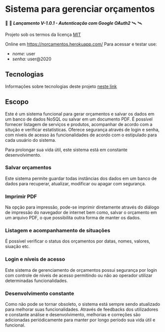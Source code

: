# Sistema para gerenciar orçamentos

:rocket: :rocket: ***Lançamento V-1.0.1 - Autenticação com Google OAuth2*** :artificial_satellite: :artificial_satellite:

Projeto sob os termos da licença [MIT](https://github.com/NeiTDutra/orcamento-service/blob/master/LICENSE)

Online em <https://norcamentos.herokuapp.com/>
Para acessar e testar use:

- *nome:* user
- *senha:* user@2020

## Tecnologias

Informações sobre tecnologias deste projeto [neste link](https://github.com/NeiTDutra/orcamento-service/blob/master/TECNO.md)

## Escopo

Este é um sistema funcional para gerar orçamentos e salvar os dados em um banco de dados
NoSQL ou salvar em um documento PDF. É possível fornecer listagem de serviços e produtos,
acompanhar de acordo com a situção e verificar estatísticas. Oferece segurança através
de login e senha, com níveis de acesso às funcionalidades de acordo com o estipulado
para cada usuário do sistema.

Para prolongar sua vida útil, este sistema está em constante desenvolvimento.

### Salvar orçamentos

Este sistema permite guardar todas instâncias dos dados em um banco de dados para
recuperar, atualizar, modificar ou apagar com segurança.

### Imprimir PDF

Na opção para impressão, pode-se imprimir diretamente através do diálogo de impressão do navegador de internet bem como, salvar o orçamento em um arquivo PDF, o que possibilita
outra forma de manter os dados.

### Listagem e acompanhamento de situações

É possível verificar o status dos orçamentos por datas, nomes, valores, siuação etc.

### Login e níveis de acesso

Este sistema de gerenciamento de orçamentos possui segurança por login com controle de níveis de acesso permitindo ou não ao operador utilizar determinadas funcionalidades.

### Desenvolvimento constante

Como não pode se tornar obsoleto, o sistema está sempre sendo atualizado para melhorar
suas funcionalidades. Através de feedbacks dos utilizadores e constante análise e
desenvolvimento, melhorias e correções são adicionadas periódicamente para manter por
longo período sua vida útil e funcional.
